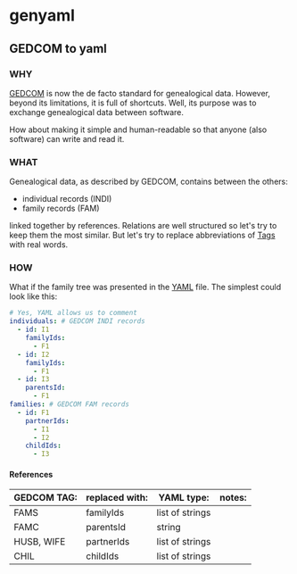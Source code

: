 # genyaml

## GEDCOM to yaml

### WHY
[GEDCOM](https://en.wikipedia.org/wiki/GEDCOM) is now the de facto standard for genealogical data. However, beyond its limitations, it is full of shortcuts. Well, its purpose was to exchange genealogical data between software.

How about making it simple and human-readable so that anyone (also software) can write and read it.

### WHAT
Genealogical data, as described by GEDCOM, contains between the others:

- individual records (INDI)
- family records (FAM)

linked together by references. Relations are well structured so let's try to keep them the most similar. But let's try to replace abbreviations of [Tags](http://wiki-en.genealogy.net/GEDCOM-Tags) with real words.

### HOW
What if the family tree was presented in the [YAML](https://en.wikipedia.org/wiki/YAML) file. The simplest could look like this:

```yaml
# Yes, YAML allows us to comment
individuals: # GEDCOM INDI records
  - id: I1
    familyIds: 
      - F1
  - id: I2
    familyIds: 
      - F1
  - id: I3
    parentsId:
      - F1
families: # GEDCOM FAM records
  - id: F1
    partnerIds: 
      - I1
      - I2
    childIds: 
      - I3
```

#### References
| GEDCOM TAG: | replaced with: | YAML type:           | notes: |
|-------------|----------------|----------------------|--------|
| FAMS        | familyIds      | list of strings      |        |
| FAMC        | parentsId      | string               |        |
| HUSB, WIFE  | partnerIds     | list of strings      |        |
| CHIL        | childIds       | list of strings      |        |
